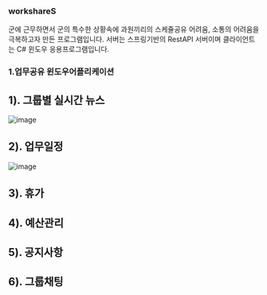 ### workshareS

군에 근무하면서 군의 특수한 상황속에 과원끼리의 스케쥴공유 어려움, 소통의 어려움을 극복하고자 만든 프로그램입니다.
서버는 스프링기반의 RestAPI 서버이며 클라이언트는 C# 윈도우 응용프로그램입니다.


### 1.업무공유 윈도우어플리케이션 



## 1). 그룹별 실시간 뉴스 

![image](https://user-images.githubusercontent.com/37799491/154068627-efa1699d-cd76-4863-abce-02767a1038c0.png)


## 2). 업무일정
![image](https://user-images.githubusercontent.com/37799491/154069756-f57cefee-2b64-4280-9fa7-d54f12cbf29f.png)


## 3). 휴가


## 4). 예산관리


## 5). 공지사항


## 6). 그룹채팅
